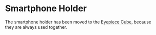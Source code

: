 # Smartphone Holder

The smartphone holder has been moved to the [Eyepiece Cube](../), because they are always used together.
